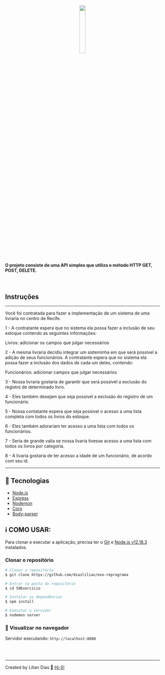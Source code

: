<h1 align="center">
    <img src="https://user-images.githubusercontent.com/47895394/94995053-ff717100-0571-11eb-87d6-3be5205ed70b.png" width="20%" ></img>
</h1>
    <br>

<h4>
O projeto consiste de uma API simples que utiliza o método HTTP GET, POST, DELETE.
</h4>
<br>

## Instruções

---
Você foi contratada para fazer a implementação de um sistema de uma livraria no centro de Recife.


1 - A contratante espera que no sistema ela possa fazer a inclusão de seu estoque contendo as seguintes informações:

Livros: adicionar os campos que julgar necessários

2 - A mesma livraria decidiu integrar um sisteminha em que será possível a adição de seus funcionários. A contratante espera que no sistema ela possa fazer a inclusão dos dados de cada um deles, contendo:

Funcionários: adicionar campos que julgar necessários

3 - Nossa livraria gostaria de garantir que será possível a exclusão do registro de determinado livro.

4 - Eles também desejam que seja possível a exclusão do registro de um funcionário.

5 - Nossa contatante espera que seja possível o acesso a uma lista completa com todos os livros do estoque.

6 - Eles também adorariam ter acesso a uma lista com todos os funcionários.

7 - Seria de grande valia se nossa livaria tivesse acesso a uma lista com todos os livros por categoria.

8 - A livaria gostaria de ter acesso a idade de um funcionário, de acordo com seu id.

---

## :rocket: Tecnologias

- [Node.js](https://nodejs.org/en/)
- [Express](https://expressjs.com/)
- [Nodemon](http://nodemon.io)
- [Cors](https://github.com/expressjs/cors#readme)
- [Body-parser](https://github.com/expressjs/body-parser#readme)

## :information_source: COMO USAR:

Para clonar e executar a aplicação, precisa ter o [Git](https://git-scm.com) e [Node.js v12.18.3](https://nodejs.org/en/) instalados. 


### **Clonar o repositório**

```bash
# Clonar o repositório
$ git clone https://github.com/diaslilian/exe-reprograma

# Entrar na pasta do repositório
$ cd S9Exercicio

# Instalar as dependências
$ npm install

# Executar o servidor
$ nodemon server

```


### :eyes: **Visualizar no navegador**

Servidor executando: `http://localhost:8080`

<br><br>

<hr>

Created by Lilian Dias :wave: [Hi-5!](https://www.linkedin.com/in/dias-lilian/)